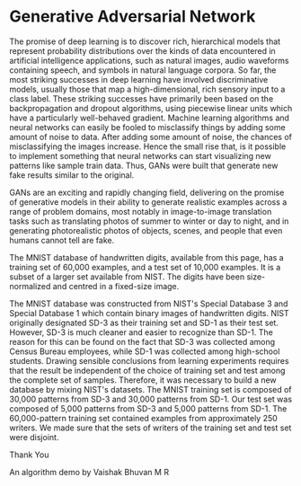 # Generative Adversarial Network

The promise of deep learning is to discover rich, hierarchical models that represent
probability distributions over the kinds of data encountered in artificial intelligence
applications, such as natural images, audio waveforms containing speech, and symbols in
natural language corpora. So far, the most striking successes in deep learning have involved
discriminative models, usually those that map a high-dimensional, rich sensory input to a
class label. These striking successes have primarily been based on the backpropagation and
dropout algorithms, using piecewise linear units which have a particularly well-behaved
gradient. Machine learning algorithms and neural networks can easily be fooled to
misclassify things by adding some amount of noise to data. After adding some amount of
noise, the chances of misclassifying the images increase. Hence the small rise that, is it
possible to implement something that neural networks can start visualizing new patterns like
sample train data. Thus, GANs were built that generate new fake results similar to the
original.

GANs are an exciting and rapidly changing field, delivering on the promise of
generative models in their ability to generate realistic examples across a range of problem
domains, most notably in image-to-image translation tasks such as translating photos of
summer to winter or day to night, and in generating photorealistic photos of objects, scenes,
and people that even humans cannot tell are fake.

The MNIST database of handwritten digits, available from this page, has a training
set of 60,000 examples, and a test set of 10,000 examples. It is a subset of a larger set
available from NIST. The digits have been size-normalized and centred in a fixed-size image.

The MNIST database was constructed from NIST's Special Database 3 and Special
Database 1 which contain binary images of handwritten digits. NIST originally designated
SD-3 as their training set and SD-1 as their test set. However, SD-3 is much cleaner and
easier to recognize than SD-1. The reason for this can be found on the fact that SD-3 was
collected among Census Bureau employees, while SD-1 was collected among high-school
students. Drawing sensible conclusions from learning experiments requires that the result be
independent of the choice of training set and test among the complete set of samples.
Therefore, it was necessary to build a new database by mixing NIST's datasets.
The MNIST training set is composed of 30,000 patterns from SD-3 and 30,000
patterns from SD-1. Our test set was composed of 5,000 patterns from SD-3 and 5,000
patterns from SD-1. The 60,000-pattern training set contained examples from approximately
250 writers. We made sure that the sets of writers of the training set and test set were disjoint.


Thank You

An algorithm demo by Vaishak Bhuvan M R
